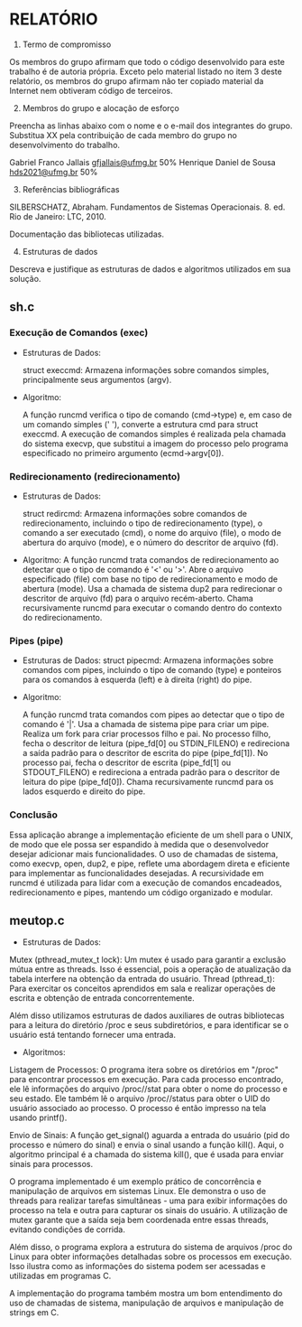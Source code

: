 # RELATÓRIO

1. Termo de compromisso

Os membros do grupo afirmam que todo o código desenvolvido para este
trabalho é de autoria própria.  Exceto pelo material listado no item 3
deste relatório, os membros do grupo afirmam não ter copiado
material da Internet nem obtiveram código de terceiros.

2. Membros do grupo e alocação de esforço

Preencha as linhas abaixo com o nome e o e-mail dos integrantes do
grupo.  Substitua XX pela contribuição de cada membro do grupo no
desenvolvimento do trabalho.

Gabriel Franco Jallais <gfjallais@ufmg.br> 50%
Henrique Daniel de Sousa <hds2021@ufmg.br> 50%

3. Referências bibliográficas

SILBERSCHATZ, Abraham. Fundamentos de Sistemas Operacionais. 8. ed. Rio de 
Janeiro: LTC, 2010.

Documentação das bibliotecas utilizadas.

4. Estruturas de dados

Descreva e justifique as estruturas de dados e algoritmos utilizados
em sua solução.

## sh.c

### Execução de Comandos (exec)

* Estruturas de Dados:

    struct execcmd: Armazena informações sobre comandos simples, principalmente seus argumentos (argv).

* Algoritmo:

    A função runcmd verifica o tipo de comando (cmd->type) e, em caso de um comando simples (' '), converte a estrutura cmd para struct execcmd.
    A execução de comandos simples é realizada pela chamada do sistema execvp, que substitui a imagem do processo pelo programa especificado no primeiro argumento (ecmd->argv[0]).

### Redirecionamento (redirecionamento)

* Estruturas de Dados:

    struct redircmd: Armazena informações sobre comandos de redirecionamento, incluindo o tipo de redirecionamento (type), o comando a ser executado (cmd), o nome do arquivo (file), o modo de abertura do arquivo (mode), e o número do descritor de arquivo (fd).

* Algoritmo:
    A função runcmd trata comandos de redirecionamento ao detectar que o tipo de comando é '<' ou '>'.
    Abre o arquivo especificado (file) com base no tipo de redirecionamento e modo de abertura (mode).
    Usa a chamada de sistema dup2 para redirecionar o descritor de arquivo (fd) para o arquivo recém-aberto.
    Chama recursivamente runcmd para executar o comando dentro do contexto do redirecionamento.


### Pipes (pipe)

* Estruturas de Dados:
    struct pipecmd: Armazena informações sobre comandos com pipes, incluindo o tipo de comando (type) e ponteiros para os comandos à esquerda (left) e à direita (right) do pipe.

* Algoritmo:

    A função runcmd trata comandos com pipes ao detectar que o tipo de comando é '|'.
    Usa a chamada de sistema pipe para criar um pipe.
    Realiza um fork para criar processos filho e pai.
    No processo filho, fecha o descritor de leitura (pipe_fd[0] ou STDIN_FILENO) e redireciona a saída padrão para o descritor de escrita do pipe (pipe_fd[1]).
    No processo pai, fecha o descritor de escrita (pipe_fd[1] ou STDOUT_FILENO) e redireciona a entrada padrão para o descritor de leitura do pipe (pipe_fd[0]).
    Chama recursivamente runcmd para os lados esquerdo e direito do pipe.

### Conclusão
Essa aplicação abrange a implementação eficiente de um shell para o UNIX, de modo que ele possa ser espandido à medida que o desenvolvedor desejar adicionar mais funcionalidades.
O uso de chamadas de sistema, como execvp, open, dup2, e pipe, reflete uma abordagem direta e eficiente para implementar as funcionalidades desejadas. A recursividade em runcmd é utilizada para lidar com a execução de comandos encadeados, redirecionamento e pipes, mantendo um código organizado e modular.

## meutop.c

* Estruturas de Dados:

Mutex (pthread_mutex_t lock): Um mutex é usado para garantir a exclusão 
mútua entre as threads. Isso é essencial, pois a operação de atualização 
da tabela interfere na obtenção da entrada do usuário.
Thread (pthread_t): Para exercitar os conceitos aprendidos em sala e realizar
operações de escrita e obtenção de entrada concorrentemente.

Além disso utilizamos estruturas de dados auxiliares de outras bibliotecas
para a leitura do diretório /proc e seus subdiretórios, e para identificar se o
usuário está tentando fornecer uma entrada.

* Algoritmos:

Listagem de Processos: O programa itera sobre os diretórios em "/proc" para 
encontrar processos em execução. Para cada processo encontrado, ele lê informações 
do arquivo /proc/<pid>/stat para obter o nome do processo e seu estado. Ele também 
lê o arquivo /proc/<pid>/status para obter o UID do usuário associado ao processo. 
O processo é então impresso na tela usando printf().

Envio de Sinais: A função get_signal() aguarda a entrada do usuário (pid do processo e número do sinal)
e envia o sinal usando a função kill(). Aqui, o algoritmo principal é a chamada do sistema kill(), 
que é usada para enviar sinais para processos.

O programa implementado é um exemplo prático de concorrência e manipulação de arquivos em sistemas Linux. 
Ele demonstra o uso de threads para realizar tarefas simultâneas - uma para exibir informações do processo 
na tela e outra para capturar os sinais do usuário. A utilização de mutex garante que a saída seja bem 
coordenada entre essas threads, evitando condições de corrida.

Além disso, o programa explora a estrutura do sistema de arquivos /proc do Linux para obter 
informações detalhadas sobre os processos em execução. Isso ilustra como as informações do
sistema podem ser acessadas e utilizadas em programas C.

A implementação do programa também mostra um bom entendimento do uso de chamadas de sistema,
manipulação de arquivos e manipulação de strings em C.